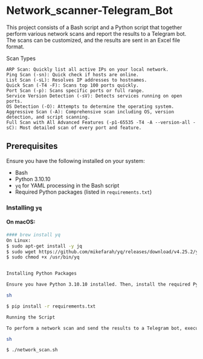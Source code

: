 # Network_scanner-Telegram_Bot

This project consists of a Bash script and a Python script that together perform various network scans and report the results to a Telegram bot. The scans can be customized, and the results are sent in an Excel file format.

Scan Types

    ARP Scan: Quickly list all active IPs on your local network.
    Ping Scan (-sn): Quick check if hosts are online.
    List Scan (-sL): Resolves IP addresses to hostnames.
    Quick Scan (-T4 -F): Scans top 100 ports quickly.
    Port Scan (-p): Scans specific ports or full range.
    Service Version Detection (-sV): Detects services running on open ports.
    OS Detection (-O): Attempts to determine the operating system.
    Aggressive Scan (-A): Comprehensive scan including OS, version detection, and script scanning.
    Full Scan with All Advanced Features (-p1-65535 -T4 -A --version-all -sC): Most detailed scan of every port and feature.

## Prerequisites

Ensure you have the following installed on your system:

- Bash
- Python 3.10.10
- `yq` for YAML processing in the Bash script
- Required Python packages (listed in `requirements.txt`)

### Installing `yq`

#### On macOS:

```sh
#### brew install yq
On Linux:
$ sudo apt-get install -y jq
$ sudo wget https://github.com/mikefarah/yq/releases/download/v4.25.2/yq_linux_amd64 -O /usr/bin/yq
$ sudo chmod +x /usr/bin/yq


Installing Python Packages

Ensure you have Python 3.10.10 installed. Then, install the required Python packages using pip:

sh

$ pip install -r requirements.txt

Running the Script

To perform a network scan and send the results to a Telegram bot, execute the Bash script:

sh

$ ./network_scan.sh
